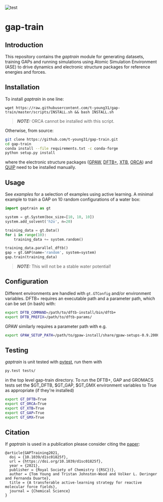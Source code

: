 ![test](https://github.com/t-young31/gap-train/actions/workflows/pytest.yml/badge.svg)
# gap-train

## Introduction

This repository contains the _gaptrain_ module for generating datasets, training
GAPs and running simulations using Atomic Simulation Environment (ASE) to 
drive dynamics and electronic structure packages for reference energies and forces. 

## Installation

To install _gaptrain_ in one line:
```
wget https://raw.githubusercontent.com/t-young31/gap-train/master/scripts/INSTALL.sh && bash INSTALL.sh
```
> **_NOTE:_**  ORCA cannot be installed with this script.

Otherwise, from source:

```bash
git clone https://github.com/t-young31/gap-train.git
cd gap-train
conda install --file requirements.txt -c conda-forge
python setup.py install
```
where the electronic structure packages ([GPAW](https://wiki.fysik.dtu.dk/gpaw/install.html),
[DFTB+](https://dftbplus.org), [XTB](https://github.com/grimme-lab/xtb), [ORCA](https://sites.google.com/site/orcainputlibrary/)) 
and [QUIP](https://github.com/libAtoms/QUIP) need to be installed manually.


## Usage

See _examples_ for a selection of examples using active learning. A minimal 
example to train a GAP on 10 random configurations of a water box:

```python
import gaptrain as gt

system = gt.System(box_size=[10, 10, 10])
system.add_solvent('h2o', n=20)

training_data = gt.Data()
for i in range(10):
    training_data += system.random()

training_data.parallel_dftb()
gap = gt.GAP(name='random', system=system)
gap.train(training_data)
```

> **_NOTE:_**  This will not be a stable water potential!

## Configuration

Different environments are handled with `gt.GTConfig` and/or environment variables.
DFTB+ requires an executable path and a parameter path, which can be set (in bash) with:

```bash
export DFTB_COMMAND=/path/to/dftb-install/bin/dftb+
export DFTB_PREFIX=/path/to/dftb-params/
```

GPAW similarly requires a parameter path with e.g.

```bash
export GPAW_SETUP_PATH=/path/to/gpaw-install/share/gpaw-setups-0.9.20000
```

## Testing

_gaptrain_ is unit tested with [pytest](https://docs.pytest.org/en/stable/), run
them with

```bash
py.test tests/
```

in the top level gap-train directory. To run the DFTB+, GAP and GROMACS tests
set the $GT_DFTB, $GT_GAP, $GT_GMX environment variables to True as appropriate (if they're installed)

```bash
export GT_DFTB=True
export GT_ORCA=True
export GT_XTB=True
export GT_GAP=True
export GT_GMX=True
```


## Citation

If _gaptrain_ is used in a publication please consider citing the [paper](https://doi.org/10.1039/d1sc01825f):

```
@article{GAPTraining2021,
  doi = {10.1039/d1sc01825f},
  url = {https://doi.org/10.1039/d1sc01825f},
  year = {2021},
  publisher = {Royal Society of Chemistry ({RSC})},
  author = {Tom Young and Tristan Johnston-Wood and Volker L. Deringer and Fernanda Duarte},
  title = {A transferable active-learning strategy for reactive molecular force fields},
  journal = {Chemical Science}
}
```
